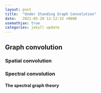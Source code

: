 ```yaml
---
layout: post
title:  "Under Standing Graph Convolution"
date:   2021-05-20 12:12:32 +0800
usemathjax: true
categories: jekyll update
---
```



## Graph convolution
### Spatial convolution

### Spectral convolution

#### The spectral graph theory